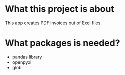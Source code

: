 # What this project is about
This app creates PDF invoices out of Exel files.

# What packages is needed?
- pandas library
- openpyxl
- glob